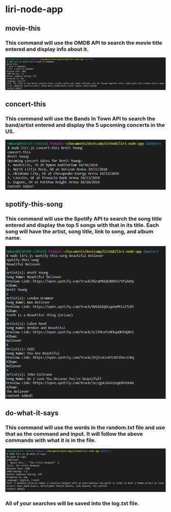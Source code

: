 # liri-node-app
## movie-this
### This command will use the OMDB API to search the movie title entered and display info about it.
![movie-this](/images/movie-this.png)

## concert-this
### This command will use the Bands In Town API to search the band/artist entered and display the 5 upcoming concerts in the US. 
![concert-this](/images/concert-this.png)

## spotify-this-song
### This command will use the Spotify API to search the song title entered and display the top 5 songs with that in its title. Each song will have the artist, song title, link to song, and album name.
![spotify-this-song](/images/spotify-this-song.png)

## do-what-it-says
### This command will use the words in the random.txt file and use that as the command and input. It will follow the above commands with what it is in the file.
![do-what-it-says](/images/do-what-it-says.png)

### All of your searches will be saved into the log.txt file.